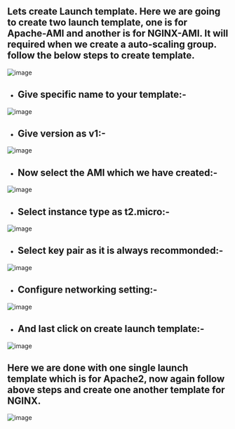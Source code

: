 ## Lets create Launch template. Here we are going to create two launch template, one is for  Apache-AMI and another is for NGINX-AMI. It will required when we create a auto-scaling group. follow the below steps to create template.


  ![image](https://github.com/Kunal-Pere/AWS_Automated-Cloud-Web-Server-Scaling-with-Load-Balancing-and-Domain-Routing/assets/157100045/91e4734f-4660-4ca0-be2c-c1ae52b9cc08)




* ## Give specific name to your template:-


 ![image](https://github.com/Kunal-Pere/AWS_Automated-Cloud-Web-Server-Scaling-with-Load-Balancing-and-Domain-Routing/assets/157100045/a4851e3a-2271-4843-88b6-3980448693a3)
  

* ## Give version as v1:-


![image](https://github.com/Kunal-Pere/AWS_Automated-Cloud-Web-Server-Scaling-with-Load-Balancing-and-Domain-Routing/assets/157100045/2d99f1e0-848e-4767-bc9d-8de00d490e87)
  

* ## Now select the AMI which we have created:-


![image](https://github.com/Kunal-Pere/AWS_Automated-Cloud-Web-Server-Scaling-with-Load-Balancing-and-Domain-Routing/assets/157100045/5e793dfd-b69f-434f-b4e5-81e3a9275c4e)


* ## Select instance type as t2.micro:-

![image](https://github.com/Kunal-Pere/AWS_Automated-Cloud-Web-Server-Scaling-with-Load-Balancing-and-Domain-Routing/assets/157100045/94e4f8f9-32ae-442e-b055-7eec7a59564a)


* ## Select key pair as it is always recommonded:-
  
![image](https://github.com/Kunal-Pere/AWS_Automated-Cloud-Web-Server-Scaling-with-Load-Balancing-and-Domain-Routing/assets/157100045/a1197c69-6078-4f86-b290-6096366f6592)


* ## Configure networking setting:-

![image](https://github.com/Kunal-Pere/AWS_Automated-Cloud-Web-Server-Scaling-with-Load-Balancing-and-Domain-Routing/assets/157100045/58f6b8e8-680e-44ab-a086-527e2c0e8d34)


* ## And last click on create launch template:-


![image](https://github.com/Kunal-Pere/AWS_Automated-Cloud-Web-Server-Scaling-with-Load-Balancing-and-Domain-Routing/assets/157100045/f1efc5ef-8f5d-4c14-9183-232d5edc01ba)




## Here we are done with one single launch template which is for Apache2, now again follow above steps and create one another template for NGINX.



![image](https://github.com/Kunal-Pere/AWS_Automated-Cloud-Web-Server-Scaling-with-Load-Balancing-and-Domain-Routing/assets/157100045/7e667bac-2a5a-4e8a-9f68-5ef9dd866158)







